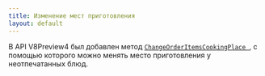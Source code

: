 ```yaml
---
title: Изменение мест приготовления
layout: default
---
```


В API V8Preview4 был добавлен метод [`ChangeOrderItemsCookingPlace `](https://iiko.github.io/front.api.sdk/v8/html/M_Resto_Front_Api_Extensions_OperationServiceExtensions_ChangeOrderItemsCookingPlace.htm), с помощью которого можно менять место приготовления у неотпечатанных блюд.